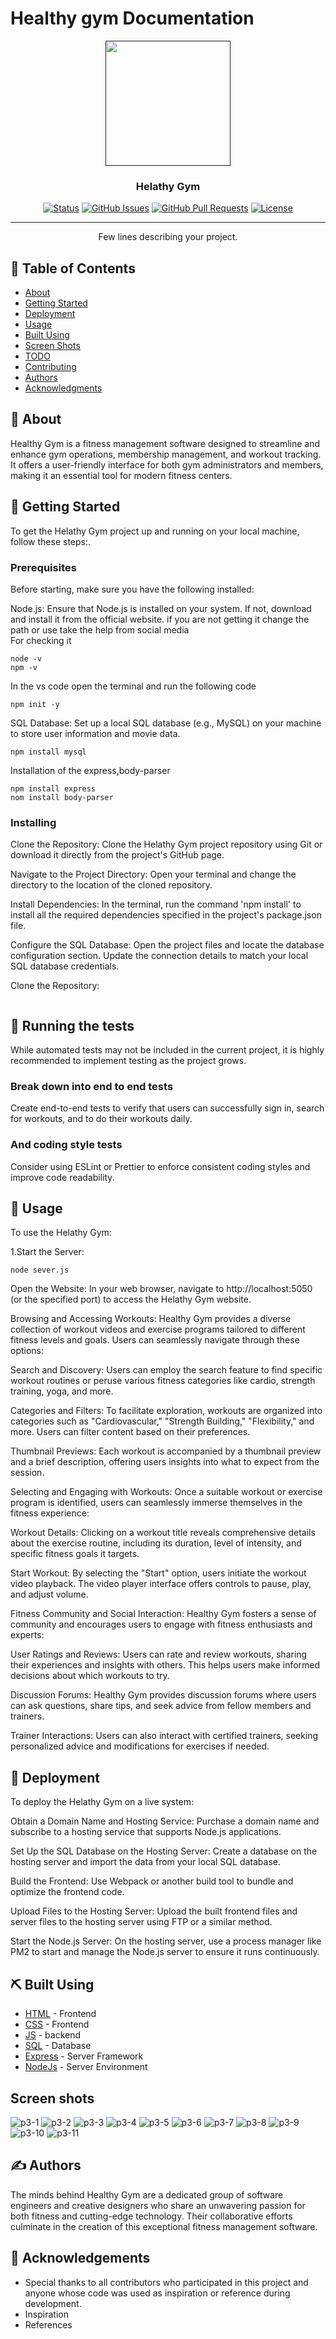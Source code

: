 # Healthy gym Documentation

<p align="center">
  <a href="" rel="noopener">
 <img width=200px height=200px src=
 alt="Project logo"></a>
</p>

<h3 align="center">Helathy Gym</h3>

<div align="center">

  [![Status](https://img.shields.io/badge/status-active-success.svg)]() 
  [![GitHub Issues](https://img.shields.io/github/issues/kylelobo/The-Documentation-Compendium.svg)](https://github.com/kylelobo/The-Documentation-Compendium/issues)
  [![GitHub Pull Requests](https://img.shields.io/github/issues-pr/kylelobo/The-Documentation-Compendium.svg)](https://github.com/kylelobo/The-Documentation-Compendium/pulls)
  [![License](https://img.shields.io/badge/license-MIT-blue.svg)](/LICENSE)

</div>

---

<p align="center"> Few lines describing your project.
    <br> 
</p>

## 📝 Table of Contents
- [About](#about)
- [Getting Started](#getting_started)
- [Deployment](#deployment)
- [Usage](#usage)
- [Built Using](#built_using)
- [Screen Shots](#screen-shots)
- [TODO](../TODO.md)
- [Contributing](../CONTRIBUTING.md)
- [Authors](#authors)
- [Acknowledgments](#acknowledgement)

## 🧐 About <a name = "about"></a>
Healthy Gym is a fitness management software designed to streamline and enhance gym operations, membership management, and workout tracking. It offers a user-friendly interface for both gym administrators and members, making it an essential tool for modern fitness centers.  

## 🏁 Getting Started <a name = "getting_started"></a>
To get the Helathy Gym project up and running on your local machine, follow these steps:.

### Prerequisites
Before starting, make sure you have the following installed:  

Node.js: Ensure that Node.js is installed on your system. If not, download and install it from the official website.
if you are not getting it change the path or use take the help from social media  
For checking it 
```
node -v
npm -v
```  
In the vs code open the terminal and run the following code
```
npm init -y
``` 
SQL Database: Set up a local SQL database (e.g., MySQL) on your machine to store user information and movie data.

```
npm install mysql
```
Installation of the express,body-parser
```
npm install express
nom install body-parser
```

### Installing
Clone the Repository:
Clone the Helathy Gym project repository using Git or download it directly from the project's GitHub page.

Navigate to the Project Directory:
Open your terminal and change the directory to the location of the cloned repository.

Install Dependencies:
In the terminal, run the command 'npm install' to install all the required dependencies specified in the project's package.json file.

Configure the SQL Database:
Open the project files and locate the database configuration section. Update the connection details to match your local SQL database credentials.

Clone the Repository:

```

```

## 🔧 Running the tests <a name = "tests"></a>
While automated tests may not be included in the current project, it is highly recommended to implement testing as the project grows.

### Break down into end to end tests
Create end-to-end tests to verify that users can successfully sign in, search for workouts, and to do their workouts daily.



### And coding style tests
Consider using ESLint or Prettier to enforce consistent coding styles and improve code readability.



## 🎈 Usage <a name="usage"></a>
To use the Helathy Gym:

1.Start the Server:

```
node sever.js
```
Open the Website:
In your web browser, navigate to http://localhost:5050 (or the specified port) to access the Helathy Gym website.

Browsing and Accessing Workouts:
Healthy Gym provides a diverse collection of workout videos and exercise programs tailored to different fitness levels and goals. Users can seamlessly navigate through these options:

Search and Discovery: Users can employ the search feature to find specific workout routines or peruse various fitness categories like cardio, strength training, yoga, and more.

Categories and Filters: To facilitate exploration, workouts are organized into categories such as "Cardiovascular," "Strength Building," "Flexibility," and more. Users can filter content based on their preferences.

Thumbnail Previews: Each workout is accompanied by a thumbnail preview and a brief description, offering users insights into what to expect from the session.

Selecting and Engaging with Workouts:
Once a suitable workout or exercise program is identified, users can seamlessly immerse themselves in the fitness experience:

Workout Details: Clicking on a workout title reveals comprehensive details about the exercise routine, including its duration, level of intensity, and specific fitness goals it targets.

Start Workout: By selecting the "Start" option, users initiate the workout video playback. The video player interface offers controls to pause, play, and adjust volume.

Fitness Community and Social Interaction:
Healthy Gym fosters a sense of community and encourages users to engage with fitness enthusiasts and experts:

User Ratings and Reviews: Users can rate and review workouts, sharing their experiences and insights with others. This helps users make informed decisions about which workouts to try.

Discussion Forums: Healthy Gym provides discussion forums where users can ask questions, share tips, and seek advice from fellow members and trainers.

Trainer Interactions: Users can also interact with certified trainers, seeking personalized advice and modifications for exercises if needed.

## 🚀 Deployment <a name = "deployment"></a>
To deploy the Helathy Gym on a live system:

Obtain a Domain Name and Hosting Service:
Purchase a domain name and subscribe to a hosting service that supports Node.js applications.

Set Up the SQL Database on the Hosting Server:
Create a database on the hosting server and import the data from your local SQL database.

Build the Frontend:
Use Webpack or another build tool to bundle and optimize the frontend code.

Upload Files to the Hosting Server:
Upload the built frontend files and server files to the hosting server using FTP or a similar method.

Start the Node.js Server:
On the hosting server, use a process manager like PM2 to start and manage the Node.js server to ensure it runs continuously.

## ⛏️ Built Using <a name = "built_using"></a>
- [HTML](https://www.html.com/) - Frontend
- [CSS](https://www.css.com/) - Frontend
- [JS](https://www.javascript.com/) - backend
- [SQL](https://www.mysql.com/) - Database
- [Express](https://expressjs.com/) - Server Framework
- [NodeJs](https://nodejs.org/en/) - Server Environment

## Screen shots <a name = "screen_shots"></a>
![p3-1](https://github.com/sridatta-01/project_3.github.io/assets/136290944/dbaaa09a-7c54-486a-92bd-d99ebfc86907)
![p3-2](https://github.com/sridatta-01/project_3.github.io/assets/136290944/f9211654-e083-4bbe-bd3b-53fce45679e0)
![p3-3](https://github.com/sridatta-01/project_3.github.io/assets/136290944/ffebae0a-0dd7-47e5-ad03-9ee18eed37b6)
![p3-4](https://github.com/sridatta-01/project_3.github.io/assets/136290944/230f4efb-e251-44f7-987e-0143150da137)
![p3-5](https://github.com/sridatta-01/project_3.github.io/assets/136290944/a89a775e-31f5-4b70-9967-55607dfcfd7c)
![p3-6](https://github.com/sridatta-01/project_3.github.io/assets/136290944/1c5f6025-b791-465c-8bcf-b1599cd99931)
![p3-7](https://github.com/sridatta-01/project_3.github.io/assets/136290944/506c64c1-8073-4c74-87ce-770116ac9971)
![p3-8](https://github.com/sridatta-01/project_3.github.io/assets/136290944/dd9ba374-cdb4-4292-acb7-8df1a7244ffe)
![p3-9](https://github.com/sridatta-01/project_3.github.io/assets/136290944/cd38ca0d-c3da-4de8-b68f-d3a2eca7ced9)
![p3-10](https://github.com/sridatta-01/project_3.github.io/assets/136290944b4c62e01-67ac-476a-8fc5-5ad4cf111dcb)
![p3-11](https://github.com/sridatta-01/project_3.github.io/assets/136290944a9fdaf0d-a677-4255-8cf4-4d6b6b754bad)

## ✍️ Authors <a name = "authors"></a>
The minds behind Healthy Gym are a dedicated group of software engineers and creative designers who share an unwavering passion for both fitness and cutting-edge technology. Their collaborative efforts culminate in the creation of this exceptional fitness management software.


## 🎉 Acknowledgements <a name = "acknowledgement"></a>
- Special thanks to all contributors who participated in this project and anyone whose code was used as inspiration or reference during development.
- Inspiration
- References
